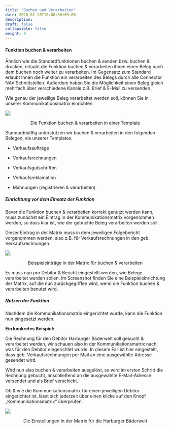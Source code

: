 ```yaml
---
title: "Buchen und Verarbeiten"
date: 2020-02-28T10:08:56+09:00
description: 
draft: false
collapsible: false
weight: 8
---
```


#### Funktion buchen & verarbeiten

Ähnlich wie die Standardfunktionen buchen & senden bzw. buchen & drucken, erlaubt die Funktion buchen & verarbeiten ihnen einen Beleg nach dem buchen noch weiter zu verarbeiten. Im Gegensatz zum Standard erlaubt Ihnen die Funktion ein verarbeiten des Belegs durch alle Connector NAV Schnittstellen. Außerdem haben Sie die Möglichkeit einen Beleg gleich mehrfach über verschiedene Kanäle z.B. Brief & E-Mail zu versenden.

Wie genau der jeweilige Beleg verarbeitet werden soll, können Sie in unserer Kommunikationsmatrix einrichten.

![](/images/connectornav/matrix/buchen1.png)<center>Die Funktion buchen & verarbeiten in einer Template</center>

Standardmäßig unterstützen wir buchen & verarbeiten in den folgenden Belegen, via unserer Templates.

-   Verkaufsaufträge

-   Verkaufsrechnungen

-   Verkaufsgutschriften

-   Verkaufsreklamation

-   Mahnungen (registrieren & verarbeiten)

##### Einrichtung vor dem Einsatz der Funktion

Bevor die Funktion buchen & verarbeiten korrekt genutzt werden kann, muss zunächst ein Eintrag in der Kommunikationsmatrix vorgenommen werden, so dass klar ist, wie der gebuchte Beleg verarbeiten werden soll.

Dieser Eintrag in der Matrix muss in dem jeweiligen Folgebericht vorgenommen werden, also z.B. für Verkaufsrechnungen in den geb. Verkaufsrechnungen.

![](/images/connectornav/matrix/buchen2.png)<center>Beispieleinträge in der Matrix für buchen & verarbeiten</center>

Es muss nun pro Debitor & Bericht eingestellt werden, wie Belege verarbeitet werden sollen. Im Screenshot finden Sie eine Beispieleinrichtung der Matrix, auf die nun zurückgegriffen wird, wenn die Funktion buchen & verarbeiten benutzt wird.

##### Nutzen der Funktion

Nachdem die Kommunikationsmatrix eingerichtet wurde, kann die Funktion nun eingesetzt werden.

**Ein konkretes Beispiel:**

Die Rechnung für den Debitor Harburger Bäderwelt soll gebucht & verarbeitet werden, wir schauen also in der Kommunikationsmatrix nach, was für den Debitor eingerichtet wurde. In diesem Fall ist hier eingestellt, dass geb. Verkaufsrechnungen per Mail an eine ausgewählte Adresse gesendet wird.

Wird nun also buchen & verarbeiten ausgelöst, so wird im ersten Schritt die Rechnung gebucht, anschließend an die ausgewählte E-Mail-Adresse versendet und als Brief verschickt.

Ob & wie die Kommunikationsmatrix für einen jeweiligen Debitor eingerichtet ist, lässt sich jederzeit über einen klicke auf den Knopf „Kommunikationsmatrix“ überprüfen.

![](/images/connectornav/matrix/buchen3.png)<center>Die Einstellungen in der Matrix für die Harburger Bäderwelt</center>
